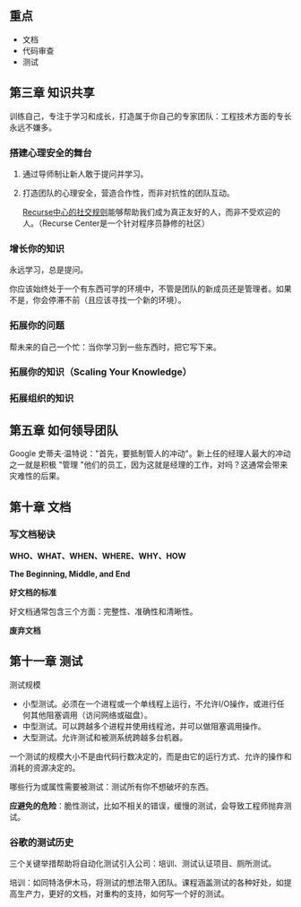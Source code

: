 ## 重点

- 文档
- 代码审查
- 测试



## 第三章 知识共享

训练自己，专注于学习和成长，打造属于你自己的专家团队：工程技术方面的专长永远不嫌多。



### 搭建心理安全的舞台

1. 通过导师制让新人敢于提问并学习。

2. 打造团队的心理安全，营造合作性，而非对抗性的团队互动。

   [Recurse中心的社交规则](https://www.recurse.com/social-rules)能够帮助我们成为真正友好的人，而非不受欢迎的人。（Recurse Center是一个针对程序员静修的社区）



### 增长你的知识

永远学习，总是提问。

你应该始终处于一个有东西可学的环境中，不管是团队的新成员还是管理者。如果不是，你会停滞不前（且应该寻找一个新的环境）。



### 拓展你的问题

帮未来的自己一个忙：当你学习到一些东西时，把它写下来。



### 拓展你的知识（Scaling Your Knowledge）

### 拓展组织的知识



## 第五章 如何领导团队

Google 史蒂夫·温特说："首先，要抵制管人的冲动"。新上任的经理人最大的冲动之一就是积极 "管理 "他们的员工，因为这就是经理的工作，对吗？这通常会带来灾难性的后果。



## 第十章 文档



### 写文档秘诀

**WHO、WHAT、WHEN、WHERE、WHY、HOW**

**The Beginning, Middle, and End**

**好文档的标准**

好文档通常包含三个方面：完整性、准确性和清晰性。

**废弃文档**



## 第十一章 测试

测试规模

- 小型测试。必须在一个进程或一个单线程上运行，不允许I/O操作，或进行任何其他阻塞调用（访问网络或磁盘）。
- 中型测试。可以跨越多个进程并使用线程池，并可以做阻塞调用操作。
- 大型测试。允许测试和被测系统跨越多台机器。

一个测试的规模大小不是由代码行数决定的，而是由它的运行方式、允许的操作和消耗的资源决定的。

哪些行为或属性需要被测试：测试所有你不想破坏的东西。

**应避免的危险**：脆性测试，比如不相关的错误，缓慢的测试，会导致工程师抛弃测试。

### 谷歌的测试历史

三个关键举措帮助将自动化测试引入公司：培训、测试认证项目、厕所测试。

培训：如同特洛伊木马，将测试的想法带入团队。课程涵盖测试的各种好处，如提高生产力，更好的文档，对重构的支持，如何写一个好的测试。

